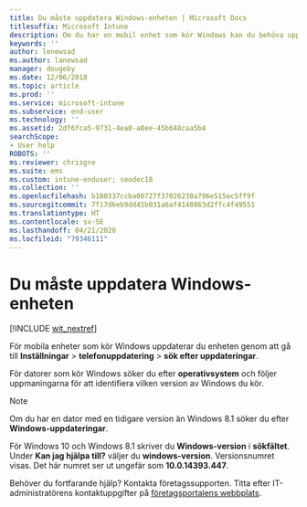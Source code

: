 ```yaml
---
title: Du måste uppdatera Windows-enheten | Microsoft Docs
titlesuffix: Microsoft Intune
description: Om du har en mobil enhet som kör Windows kan du behöva uppdatera enheten.
keywords: ''
author: lenewsad
ms.author: lanewsad
manager: dougeby
ms.date: 12/06/2018
ms.topic: article
ms.prod: ''
ms.service: microsoft-intune
ms.subservice: end-user
ms.technology: ''
ms.assetid: 2df6fca5-9731-4ea0-a8ee-45b648caa5b4
searchScope:
- User help
ROBOTS: ''
ms.reviewer: chrisgre
ms.suite: ems
ms.custom: intune-enduser; seodec18
ms.collection: ''
ms.openlocfilehash: b180337ccba00727f37026230a796e515ec5ff9f
ms.sourcegitcommit: 7f17d6eb9dd41b031a6af4148863d2ffc4f49551
ms.translationtype: HT
ms.contentlocale: sv-SE
ms.lasthandoff: 04/21/2020
ms.locfileid: "79346111"
---
```

# <a name="you-need-to-update-your-windows-device"></a>Du måste uppdatera Windows-enheten

[!INCLUDE [wit_nextref](includes/end-user-os-update-guidance.md)]

För mobila enheter som kör Windows uppdaterar du enheten genom att gå till **Inställningar** > **telefonuppdatering** > **sök efter uppdateringar**.

För datorer som kör Windows söker du efter **operativsystem** och följer uppmaningarna för att identifiera vilken version av Windows du kör.

> [!Note]
> Om du har en dator med en tidigare version än Windows 8.1 söker du efter **Windows-uppdateringar**.

För Windows 10 och Windows 8.1 skriver du __Windows-version__ i __sökfältet__. Under __Kan jag hjälpa till?__ väljer du __windows-version__. Versionsnumret visas. Det här numret ser ut ungefär som __10.0.14393.447__.

Behöver du fortfarande hjälp? Kontakta företagssupporten. Titta efter IT-administratörens kontaktuppgifter på [företagsportalens webbplats](https://go.microsoft.com/fwlink/?linkid=2010980).
